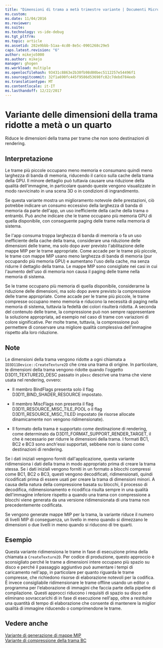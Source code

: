 ```yaml
---
title: "Dimensioni di trama a metà trimestre variante | Documenti Microsoft"
ms.custom: 
ms.date: 11/04/2016
ms.reviewer: 
ms.suite: 
ms.technology: vs-ide-debug
ms.tgt_pltfrm: 
ms.topic: article
ms.assetid: 282e9bbb-51aa-4cd0-8e5c-0901268c29e5
caps.latest.revision: "6"
author: mikejo5000
ms.author: mikejo
manager: ghogen
ms.workload: multiple
ms.openlocfilehash: 93431c8863e2b30fb98d00bec5112257e54496f1
ms.sourcegitcommit: 32f1a690fc445f9586d53698fc82c7debd784eeb
ms.translationtype: MT
ms.contentlocale: it-IT
ms.lasthandoff: 12/22/2017
---
```

# <a name="halfquarter-texture-dimensions-variant"></a>Variante delle dimensioni della trama ridotte a metà o un quarto
Riduce le dimensioni della trama per trame che non sono destinazioni di rendering.  
  
## <a name="interpretation"></a>Interpretazione  
 Le trame più piccole occupano meno memoria e consumano quindi meno larghezza di banda di memoria, riducendo il carico sulla cache della trama della GPU. Il minore dettaglio può tuttavia causare una riduzione della qualità dell'immagine, in particolare quando queste vengono visualizzate in modo ravvicinato in una scena 3D o in condizioni di ingrandimento.  
  
 Se questa variante mostra un miglioramento notevole delle prestazioni, ciò potrebbe indicare un consumo eccessivo della larghezza di banda di memoria da parte dell'app, un uso inefficiente della cache della trama o entrambi. Può anche indicare che le trame occupano più memoria GPU di quella disponibile, con conseguente paging delle trame nella memoria di sistema.  
  
 Se l'app consuma troppa larghezza di banda di memoria o fa un uso inefficiente della cache della trama, considerare una riduzione delle dimensioni delle trame, ma solo dopo aver previsto l'abilitazione delle mappe MIP per le trame appropriate. Come accade per le trame più piccole, le trame con mappe MIP usano meno larghezza di banda di memoria (pur occupando più memoria GPU) e aumentano l'uso della cache, ma senza ridurre il dettaglio della trama. Le mappe MIP sono consigliate nei casi in cui l'aumento dell'uso di memoria non causa il paging delle trame nella memoria di sistema.  
  
 Se le trame occupano più memoria di quella disponibile, considerarne la riduzione delle dimensioni, ma solo dopo avere previsto la compressione delle trame appropriate. Come accade per le trame più piccole, le trame compresse occupano meno memoria e riducono la necessità di paging nella memoria di sistema, tuttavia la fedeltà dei colori risulterà ridotta. A seconda del contenuto delle trame, la compressione può non sempre rappresentare la soluzione appropriata, ad esempio nel caso di trame con variazioni di colore significative. Per molte trame, tuttavia, la compressione può permettere di conservare una migliore qualità complessiva dell'immagine rispetto alla loro riduzione.  
  
## <a name="remarks"></a>Note  
 Le dimensioni della trama vengono ridotte a ogni chiamata a `ID3D11Device::CreateTexture2D` che crea una trama di origine. In particolare, le dimensioni della trama vengono ridotte quando l'oggetto D3D11_TEXTURE2D_DESC passato in `pDesc` descrive una trama che viene usata nel rendering, ovvero:  
  
-   Il membro BindFlags presenta solo il flag D3D11_BIND_SHADER_RESOURCE impostato.  
  
-   Il membro MiscFlags non presenta il flag D3D11_RESOURCE_MISC_TILE_POOL o il flag D3D11_RESOURCE_MISC_TILED impostato (le risorse allocate dinamicamente non vengono ridimensionate).  
  
-   Il formato della trama è supportato come destinazione di rendering, come determinato da D3D11_FORMAT_SUPPORT_RENDER_TARGET, il che è necessario per ridurre le dimensioni della trama. I formati BC1, BC2 e BC3 sono anch'essi supportati, sebbene non lo siano come destinazioni di rendering.  
  
 Se i dati iniziali vengono forniti dall'applicazione, questa variante ridimensiona i dati della trama in modo appropriato prima di creare la trama stessa. Se i dati iniziali vengono forniti in un formato a blocchi compressi come BC1, BC2 o BC3, questi vengono decodificati, ridimensionati, quindi ricodificati prima di essere usati per creare la trama di dimensioni minori. A causa della natura della compressione basata su blocchi, il processo di decodifica, ridimensionamento e ricodifica risulta sempre in una qualità dell'immagine inferiore rispetto a quando una trama con compressione a blocchi viene generata da una versione ridimensionata di una trama non precedentemente codificata.  
  
 Se vengono generate mappe MIP per la trama, la variante riduce il numero di livelli MIP di conseguenza, un livello in meno quando si dimezzano le dimensioni o due livelli in meno quando si riducono di tre quarti.  
  
## <a name="example"></a>Esempio  
 Questa variante ridimensiona le trame in fase di esecuzione prima della chiamata a `CreateTexture2D`. Per codice di produzione, questo approccio è sconsigliato perché le trame a dimensioni intere occupano più spazio su disco e perché il passaggio aggiuntivo può aumentare i tempi di caricamento nell'app, in particolare per quanto riguarda le trame compresse, che richiedono risorse di elaborazione notevoli per la codifica. È invece consigliabile ridimensionare le trame offline usando un editor o programma per l'elaborazione di immagini che faccia parte della pipeline di compilazione. Questi approcci riducono i requisiti di spazio su disco ed eliminano sovraccarichi di in fase di esecuzione nell'app, oltre a restituire una quantità di tempo di elaborazione che consente di mantenere la miglior qualità di immagine riducendo o comprimendone le trame.  
  
## <a name="see-also"></a>Vedere anche  
 [Variante di generazione di mappe MIP](mip-map-generation-variant.md)   
 [Variante di compressione della trama BC](bc-texture-compression-variant.md)